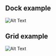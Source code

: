 ## Dock example
![Alt Text](https://xavartley.github.io/dev/lumino_dock.gif)

## Grid example
![Alt Text](https://xavartley.github.io/dev/lumino.gif)
